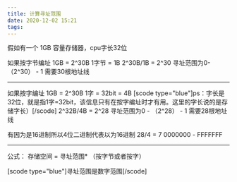 ```yaml
---
title: 计算寻址范围
date: 2020-12-02 15:21
tags:
---
```


假如有一个 1GB 容量存储器，cpu字长32位

如果按字节编址
1GB = 2^30B
1字节 = 1B
2^30B/1B = 2^30
寻址范围为0-（2^30） - 1 需要30根地址线

<!--more-->

---

如果按字编址
1GB = 2^30B
1字 = 32bit = 4B
[scode type="blue"]ps：字长是32位，就是指1字=32bit，该信息只有在按字编址时才有用。这里的字长说的是存储字长）[/scode]
2^32B/4B = 2^28
寻址范围为0 - （2^28） - 1 需要28根地址线

有因为是16进制所以4位二进制代表以为16进制
28/4 = 7
0000000 - FFFFFFF

---

公式： 存储空间 = 寻址范围* （按字节或者按字）

[scode type="blue"]寻址范围是数字范围[/scode]
